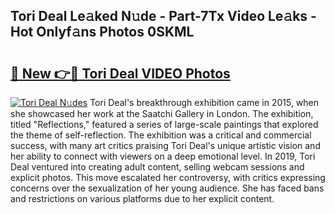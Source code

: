 ## Tori Deal Le𝚊ked N𝚞de - Part-7Tx Video Le𝚊ks - Hot Onlyf𝚊ns Photos 0SKML

# <h2><a href="http://ac3468.deff.icu/?id=Tori+Deal">🔗 New 👉🔴 Tori Deal VIDEO Photos</a></h2>

[![Tori Deal N𝚞des](https://i.imgur.com/rIISA9y.gif)](http://ac3468.deff.icu/?id=Tori+Deal)
Tori Deal's breakthrough exhibition came in 2015, when she showcased her work at the Saatchi Gallery in London. The exhibition, titled "Reflections," featured a series of large-scale paintings that explored the theme of self-reflection. The exhibition was a critical and commercial success, with many art critics praising Tori Deal's unique artistic vision and her ability to connect with viewers on a deep emotional level. In 2019, Tori Deal ventured into creating adult content, selling webcam sessions and explicit photos. This move escalated her controversy, with critics expressing concerns over the sexualization of her young audience. She has faced bans and restrictions on various platforms due to her explicit content.
